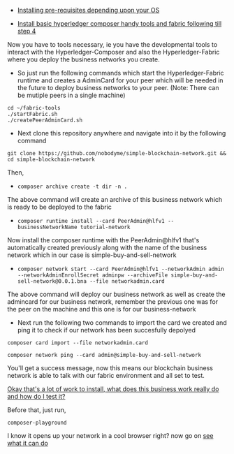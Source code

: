 

* [Installing pre-requisites depending upon your OS](https://hyperledger.github.io/composer/installing/installing-prereqs)

* [Install basic hyperledger composer handy tools and fabric following till step 4](https://hyperledger.github.io/composer/installing/development-tools)

Now you have to tools necessary, ie you have the developmental tools to interact with the Hyperledger-Composer and also the Hyperledger-Fabric where you deploy the business networks you create.

* So just run the following commands which start the Hyperledger-Fabric runtime and creates a AdminCard for your peer which will be needed in the future to deploy business networks to your peer.
(Note: There can be mutiple peers in a single machine)

```
cd ~/fabric-tools
./startFabric.sh
./createPeerAdminCard.sh
```

* Next clone this repository anywhere and navigate into it by the following command

`git clone https://github.com/nobodyme/simple-blockchain-network.git && cd simple-blockchain-network`


Then,

* `composer archive create -t dir -n .`

The above command will create an archive of this business network which is ready to be deployed to the fabric

* `composer runtime install --card PeerAdmin@hlfv1 --businessNetworkName tutorial-network`

Now install the composer runtime with the PeerAdmin@hlfv1 that's automatically created previously along with the name of the business network which in our case is simple-buy-and-sell-network

* `composer network start --card PeerAdmin@hlfv1 --networkAdmin admin --networkAdminEnrollSecret adminpw --archiveFile simple-buy-and-sell-network@0.0.1.bna --file networkadmin.card`

The above command will deploy our business network as well as create the admincard for our business network, remember the previous one was for the peer on the machine and this one is for our business-network


* Next run the following two commands to import the card we created and ping it to check if our network has been succesfully depolyed

`composer card import --file networkadmin.card`

`composer network ping --card admin@simple-buy-and-sell-network`

You'll get a success message, now this means our blockchain business network is able to talk with our fabric environment and all set to test.

[Okay that's a lot of work to install, what does this business work really do and how do I test it?](https://github.com/nobodyme/simple-blockchain-network/blob/master/simple-buy-and-sell-network/README.md)

Before that, just run,

`composer-playground`

I know it opens up your network in a cool browser right? now go on [see what it can do](https://github.com/nobodyme/simple-blockchain-network/blob/master/simple-buy-and-sell-network/README.md)
